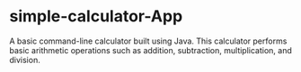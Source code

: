 # simple-calculator-App
A basic command-line calculator built using Java. This calculator performs basic arithmetic operations such as addition, subtraction, multiplication, and division.
